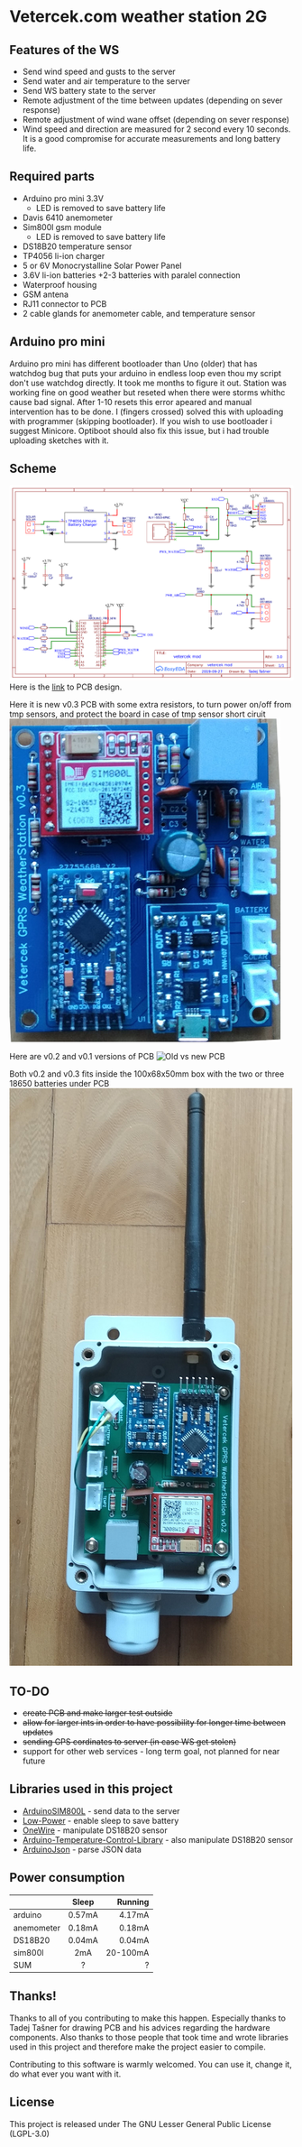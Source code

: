 # Vetercek.com weather station 2G

## Features of the WS
+ Send wind speed and gusts to the server
+ Send water and air temperature to the server
+ Send WS battery state to the server
+ Remote adjustment of the time between updates (depending on sever response)
+ Remote adjustment of wind wane offset (depending on sever response)
+ Wind speed and direction are measured for 2 second every 10 seconds. It is a good compromise for accurate measurements and long battery life.

## Required parts
+ Arduino pro mini 3.3V 
  + LED is removed to save battery life
+ Davis 6410 anemometer 
+ Sim800l gsm module 
  + LED is removed to save battery life
+ DS18B20  temperature sensor 
+ TP4056 li-ion charger 
+ 5 or 6V Monocrystalline Solar Power Panel 
+ 3.6V li-ion batteries 
  +2-3 batteries with paralel connection
+ Waterproof housing 
+ GSM antena 
+ RJ11 connector to PCB 
+ 2 cable glands for anemometer cable, and temperature sensor 

## Arduino pro mini
Arduino pro mini has different bootloader than Uno (older) that has watchdog bug that puts your arduino in endless loop even thou my script don't use watchdog directly. It took me months to figure it out. Station was working fine on good weather but reseted when there were storms whithc cause bad signal. After 1-10 resets this error apeared and manual intervention has to be done. I (fingers crossed) solved this with uploading with programmer (skipping bootloader). If you wish to use bootloader i suggest Minicore. Optiboot should also fix this issue, but i had trouble uploading sketches with it.

## Scheme
![Scheme](img/scheme_v3.png)  
Here is the [link](https://easyeda.com/jaka87/vetercek-mod) to PCB design.  

Here it is new v0.3 PCB with some extra resistors, to turn power on/off from tmp sensors, and protect the board in case of tmp sensor short ciruit  
![Old vs new PCB](img/pcbv3.jpg)  

Here are v0.2 and v0.1 versions of PCB
![Old vs new PCB](img/oldvsnew.png)  

Both v0.2 and v0.3 fits inside the 100x68x50mm box with the two or three 18650 batteries under PCB  
![Old vs new PCB](img/inbox.png)  

## TO-DO
+  ~~create PCB and make larger test outside~~
+ ~~allow for larger ints in order to have possibility for longer time between updates~~
+ ~~sending GPS cordinates to server (in case WS get stolen)~~
+ support for other web services - long term goal, not planned for near future

## Libraries used in this project
+ [ArduinoSIM800L](https://github.com/carrascoacd/ArduinoSIM800L) - send data to the server
+ [Low-Power](https://github.com/rocketscream/Low-Power) - enable sleep to save battery
+ [OneWire](https://github.com/PaulStoffregen/OneWire) - manipulate DS18B20 sensor
+ [Arduino-Temperature-Control-Library](https://github.com/milesburton/Arduino-Temperature-Control-Library) - also manipulate DS18B20 sensor
+ [ArduinoJson](https://github.com/bblanchon/ArduinoJson) - parse JSON data

## Power consumption
|   |      Sleep     |  Running |
|----------|:-------------:|------:|
| arduino |  0.57mA | 4.17mA |
| anemometer |  0.18mA | 0.18mA |
| DS18B20 |  0.04mA | 0.04mA |
| sim800l |  2mA | 20-100mA |
| SUM |  ? | ? |


## Thanks!
Thanks to all of you contributing to make this happen. Especially thanks to Tadej Tašner for drawing PCB and his advices regarding the hardware components. Also thanks to those people that took time and wrote libraries used in this project and therefore make the project easier to compile.

Contributing to this software is warmly welcomed. You can use it, change it, do what ever you want with it.

## License
This project is released under
The GNU Lesser General Public License (LGPL-3.0)
